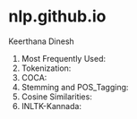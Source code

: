 # nlp.github.io

Keerthana Dinesh

1. Most Frequently Used:
2. Tokenization:
3. COCA:
4. Stemming and POS_Tagging:
5. Cosine Similarities:
6. INLTK-Kannada: 
